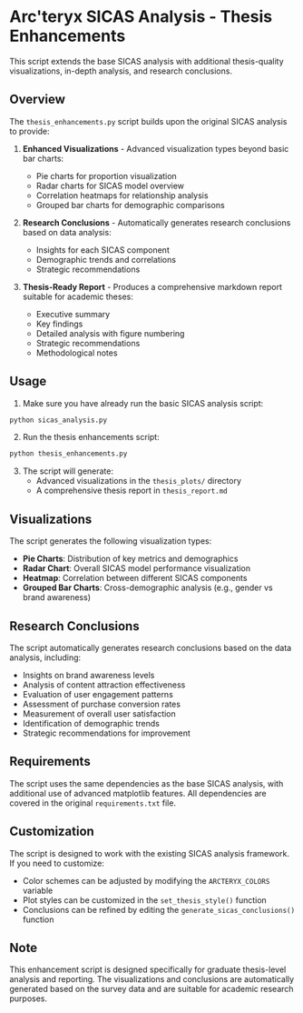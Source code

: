 # Arc'teryx SICAS Analysis - Thesis Enhancements

This script extends the base SICAS analysis with additional thesis-quality visualizations, in-depth analysis, and research conclusions.

## Overview

The `thesis_enhancements.py` script builds upon the original SICAS analysis to provide:

1. **Enhanced Visualizations** - Advanced visualization types beyond basic bar charts:
   - Pie charts for proportion visualization
   - Radar charts for SICAS model overview
   - Correlation heatmaps for relationship analysis
   - Grouped bar charts for demographic comparisons

2. **Research Conclusions** - Automatically generates research conclusions based on data analysis:
   - Insights for each SICAS component
   - Demographic trends and correlations
   - Strategic recommendations

3. **Thesis-Ready Report** - Produces a comprehensive markdown report suitable for academic theses:
   - Executive summary
   - Key findings
   - Detailed analysis with figure numbering
   - Strategic recommendations
   - Methodological notes

## Usage

1. Make sure you have already run the basic SICAS analysis script:

```bash
python sicas_analysis.py
```

2. Run the thesis enhancements script:

```bash
python thesis_enhancements.py
```

3. The script will generate:
   - Advanced visualizations in the `thesis_plots/` directory
   - A comprehensive thesis report in `thesis_report.md`

## Visualizations

The script generates the following visualization types:

- **Pie Charts**: Distribution of key metrics and demographics
- **Radar Chart**: Overall SICAS model performance visualization
- **Heatmap**: Correlation between different SICAS components
- **Grouped Bar Charts**: Cross-demographic analysis (e.g., gender vs brand awareness)

## Research Conclusions

The script automatically generates research conclusions based on the data analysis, including:

- Insights on brand awareness levels
- Analysis of content attraction effectiveness
- Evaluation of user engagement patterns
- Assessment of purchase conversion rates
- Measurement of overall user satisfaction
- Identification of demographic trends
- Strategic recommendations for improvement

## Requirements

The script uses the same dependencies as the base SICAS analysis, with additional use of advanced matplotlib features. All dependencies are covered in the original `requirements.txt` file.

## Customization

The script is designed to work with the existing SICAS analysis framework. If you need to customize:

- Color schemes can be adjusted by modifying the `ARCTERYX_COLORS` variable
- Plot styles can be customized in the `set_thesis_style()` function
- Conclusions can be refined by editing the `generate_sicas_conclusions()` function

## Note

This enhancement script is designed specifically for graduate thesis-level analysis and reporting. The visualizations and conclusions are automatically generated based on the survey data and are suitable for academic research purposes. 